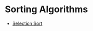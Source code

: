 # Sorting Algorithms


* [Selection Sort](https://github.com/369geofreeman/machine-learning-algorithms-and-data-structures/blob/main/Data-Structures/sorting_algorithms/selection_sort.py)





